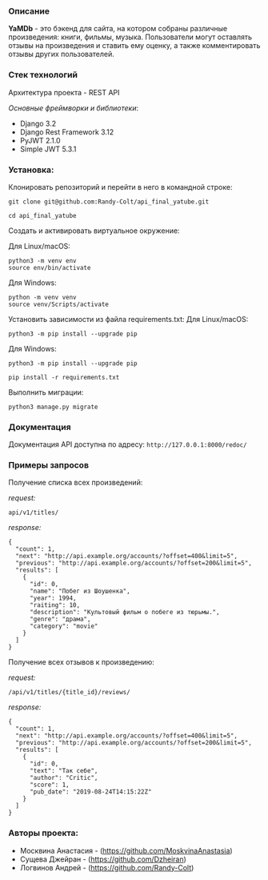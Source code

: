 ### Описание

**YaMDb** - это бэкенд для сайта, на котором собраны различные произведения: книги, фильмы, музыка. Пользователи могут оставлять отзывы на произведения и ставить ему оценку, а также комментировать отзывы других пользователей.


### Стек технологий

Архитектура проекта - REST API

*Основные фреймворки и библиотеки*:

- Django 3.2
- Django Rest Framework 3.12
- PyJWT 2.1.0
- Simple JWT 5.3.1


### Установка:

Клонировать репозиторий и перейти в него в командной строке:

```
git clone git@github.com:Randy-Colt/api_final_yatube.git
```

```
cd api_final_yatube
```

Cоздать и активировать виртуальное окружение:

Для Linux/macOS:
```
python3 -m venv env
source env/bin/activate
```

Для Windows:
```
python -m venv venv
source venv/Scripts/activate
```

Установить зависимости из файла requirements.txt:
Для Linux/macOS:
```
python3 -m pip install --upgrade pip
```
Для Windows:
```
python3 -m pip install --upgrade pip
```

```
pip install -r requirements.txt
```

Выполнить миграции:

```
python3 manage.py migrate
```


### Документация

Документация API доступна по адресу: `http://127.0.0.1:8000/redoc/`


### Примеры запросов

Получение списка всех произведений:

*request:*
```
api/v1/titles/
```

*response:*
```
{
  "count": 1,
  "next": "http://api.example.org/accounts/?offset=400&limit=5",
  "previous": "http://api.example.org/accounts/?offset=200&limit=5",
  "results": [
    {
      "id": 0,
      "name": "Побег из Шоушенка",
      "year": 1994,
      "raiting": 10,
      "description": "Культовый фильм о побеге из тюрьмы.",
      "genre": "драма",
      "category": "movie"
    }
  ]
}
```

Получение всех отзывов к произведению:

*request:*
```
/api/v1/titles/{title_id}/reviews/
```

*response:*
```
{
  "count": 1,
  "next": "http://api.example.org/accounts/?offset=400&limit=5",
  "previous": "http://api.example.org/accounts/?offset=200&limit=5",
  "results": [
    {
      "id": 0,
      "text": "Так себе",
      "author": "Critic",
      "score": 1,
      "pub_date": "2019-08-24T14:15:22Z"
    }
  ]
}
```

### Авторы проекта:

- Москвина Анастасия - (https://github.com/MoskvinaAnastasia)
- Сущева Джейран - (https://github.com/Dzheiran)
- Логвинов Андрей - (https://github.com/Randy-Colt)